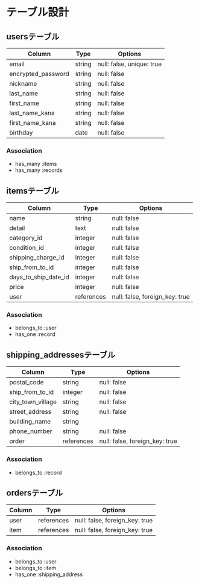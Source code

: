 # テーブル設計

## usersテーブル

| Column             | Type     | Options                   |
| ------------------ | ------   | ------------------------- |
| email              | string   | null: false, unique: true |
| encrypted_password | string   | null: false               |
| nickname           | string   | null: false               |
| last_name          | string   | null: false               |
| first_name         | string   | null: false               |
| last_name_kana     | string   | null: false               |
| first_name_kana    | string   | null: false               |
| birthday           | date     | null: false               |


### Association

- has_many :items
- has_many :records

## itemsテーブル

| Column                | Type        | Options                         |
| --------------------- | ----------- | ------------------------------- |
| name                  | string      | null: false                     |
| detail                | text        | null: false                     |
| category_id           | integer     | null: false                     |
| condition_id          | integer     | null: false                     |
| shipping_charge_id    | integer     | null: false                     |
| ship_from_to_id       | integer     | null: false                     |
| days_to_ship_date_id  | integer     | null: false                     |
| price                 | integer     | null: false                     |
| user                  | references  | null: false, foreign_key: true  |


### Association

- belongs_to :user
- has_one :record

## shipping_addressesテーブル

| Column             | Type        | Options                         |
| ------------------ | ----------- | ------------------------------- |
| postal_code        | string      | null: false                     |
| ship_from_to_id    | integer     | null: false                     |
| city_town_village  | string      | null: false                     |
| street_address     | string      | null: false                     |
| building_name      | string      |                                 |
| phone_number       | string      | null: false                     |
| order              | references  | null: false, foreign_key: true  |


### Association

- belongs_to :record


## ordersテーブル

| Column             | Type        | Options                         |
| ------------------ | ----------- | ------------------------------- |
| user               | references  | null: false, foreign_key: true  |
| item               | references  | null: false, foreign_key: true  |


### Association

- belongs_to :user
- belongs_to :item
- has_one :shipping_address
